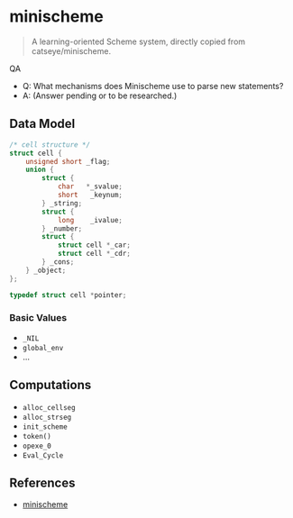 # minischeme

> A learning-oriented Scheme system, directly copied from catseye/minischeme.

QA

- Q: What mechanisms does Minischeme use to parse new statements?
- A: (Answer pending or to be researched.)

## Data Model

```c
/* cell structure */
struct cell {
	unsigned short _flag;
	union {
		struct {
			char   *_svalue;
			short   _keynum;
		} _string;
		struct {
			long    _ivalue;
		} _number;
		struct {
			struct cell *_car;
			struct cell *_cdr;
		} _cons;
	} _object;
};
```

```c
typedef struct cell *pointer;
```

### Basic Values

- `_NIL`
- `global_env`
- ...

## Computations

- `alloc_cellseg`
- `alloc_strseg`
- `init_scheme`
- `token()`
- `opexe_0`
- `Eval_Cycle`

## References

- [minischeme](https://github.com/catseye/minischeme)
